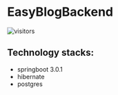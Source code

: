 # EasyBlogBackend
![visitors]([https://visitor-badge.glitch.me/badge?page_id=page.id](https://visitor-badge.glitch.me/badge?page_id=yuruojie777.easyBlogBackend))
## Technology stacks: 
<ul>
<li>springboot 3.0.1</li>
<li>hibernate</li>
<li>postgres</li>
</ul>

